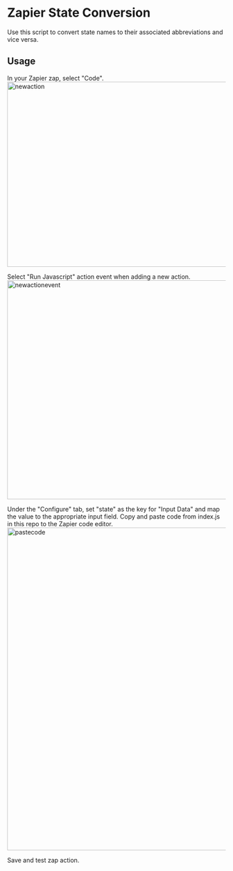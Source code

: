 # Zapier State Conversion

Use this script to convert state names to their associated abbreviations and vice versa.

## Usage
In your Zapier zap, select "Code".  
<img width="647" height="426" alt="newaction" src="https://github.com/user-attachments/assets/19977063-5cec-4c33-9cc7-7b9e4dc30fb4" />

Select "Run Javascript" action event when adding a new action.  
<img width="793" height="504" alt="newactionevent" src="https://github.com/user-attachments/assets/fd2f5bc8-e2f6-4186-a89d-11afc15fb84d" />

Under the "Configure" tab, set "state" as the key for "Input Data" and map the value to the appropriate input field. Copy and paste code from index.js in this repo to the Zapier code editor.  
<img width="795" height="743" alt="pastecode" src="https://github.com/user-attachments/assets/0abb5867-3750-4904-9078-24e3d53ce37b" />

Save and test zap action.

